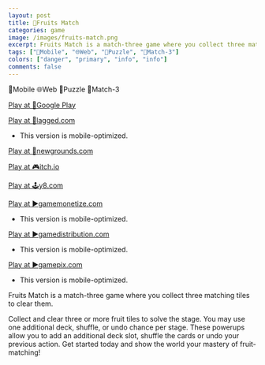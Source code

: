 ```yaml
---
layout: post
title: 🥝Fruits Match
categories: game
image: /images/fruits-match.png
excerpt: Fruits Match is a match-three game where you collect three matching tiles to clear them.
tags: ["📱Mobile", "🌐Web", "🧩Puzzle", "🍭Match-3"]
colors: ["danger", "primary", "info", "info"]
comments: false
---
```


<span class="badge badge-danger">📱Mobile</span>
<span class="badge badge-primary">🌐Web</span>
<span class="badge badge-info">🧩Puzzle</span>
<span class="badge badge-info">🍭Match-3</span>

<a href="https://play.google.com/store/apps/details?id=com.sublevelgames.fruitmatch" class="btn btn-primary btn-lg">Play at 📱Google Play</a>

<a href="https://lagged.com/play/6140/" class="btn btn-primary btn-lg">Play at 🎯lagged.com</a>
- This version is mobile-optimized.

<a href="https://www.newgrounds.com/portal/view/859761" class="btn btn-primary btn-lg">Play at 🎨newgrounds.com</a>

<a href="https://sublevelgames.itch.io/fruits-match" class="btn btn-primary btn-lg">Play at 🎮itch.io</a>

<a href="https://y8.com/games/fruits_match_tiles" class="btn btn-primary btn-lg">Play at 🕹️y8.com</a>

<a href="https://html5.gamemonetize.co/vos6pgamgcwxmmgnnb0ri7te4gscn20q/" class="btn btn-primary btn-lg">Play at ▶️gamemonetize.com</a>
- This version is mobile-optimized.

<a href="https://gamedistribution.com/games/fruits-match" class="btn btn-primary btn-lg">Play at ▶️gamedistribution.com</a>
- This version is mobile-optimized.

<a href="https://www.gamepix.com/play/fruit-match" class="btn btn-primary btn-lg">Play at ▶️gamepix.com</a>
- This version is mobile-optimized.

Fruits Match is a match-three game where you collect three matching tiles to clear them.

Collect and clear three or more fruit tiles to solve the stage. You may use one additional deck, shuffle, or undo chance per stage. These powerups allow you to add an additional deck slot, shuffle the cards or undo your previous action. Get started today and show the world your mastery of fruit-matching!